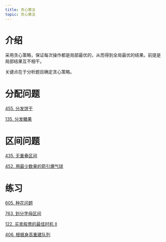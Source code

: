 ```yaml
---
title: 贪心算法
topic: 贪心算法
---
```


# 介绍

采用贪心策略，保证每次操作都是局部最优的，从而得到全局最优的结果。前提是局部结果互不相干。

关键点在于分析题目确定贪心策略。

# 分配问题

[455. 分发饼干](/leetcode/0455.assign-cookies)

[135. 分发糖果](/leetcode/0135.candy)

# 区间问题

[435. 无重叠区间](/leetcode/0435.non-overlapping-intervals/)

[452. 用最少数量的箭引爆气球](/leetcode/0452.minimum-number-of-arrows-to-burst-balloons/)


# 练习

[605. 种花问题](/leetcode/0605.can-place-flowers/)

[763. 划分字母区间](/leetcode/0763.partition-labels)

[122. 买卖股票的最佳时机 II](/leetcode/0122.best-time-to-buy-and-sell-stock-ii)

[406. 根据身高重建队列](/leetcode/0406.queue-reconstruction-by-height/)